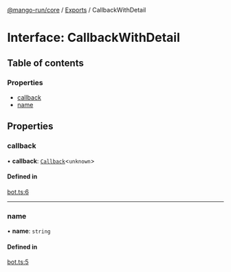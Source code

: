 [@mango-run/core](../README.md) / [Exports](../modules.md) / CallbackWithDetail

# Interface: CallbackWithDetail

## Table of contents

### Properties

- [callback](CallbackWithDetail.md#callback)
- [name](CallbackWithDetail.md#name)

## Properties

### callback

• **callback**: [`Callback`](../modules.md#callback)<`unknown`\>

#### Defined in

[bot.ts:6](https://github.com/mango-run/mango-run-core/blob/a90ccad/src/bot.ts#L6)

___

### name

• **name**: `string`

#### Defined in

[bot.ts:5](https://github.com/mango-run/mango-run-core/blob/a90ccad/src/bot.ts#L5)
